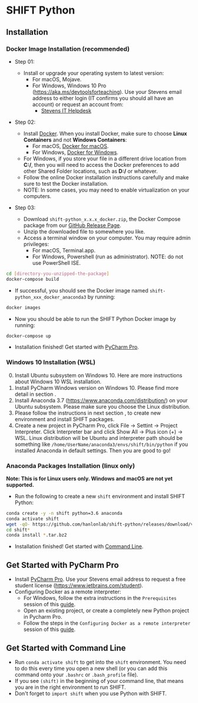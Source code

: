 [header]: # "To generate a html version of this document:"
[pandoc]: # "pandoc README.md -c ../shift-main/Templates/github.css -o README.html -s --self-contained"

# SHIFT Python

## Installation

### Docker Image Installation (recommended)

- Step 01:
    - Install or upgrade your operating system to latest version:
        - For macOS, Mojave.
        - For Windows, Windows 10 Pro (https://aka.ms/devtoolsforteaching). Use your Stevens email address to either login (IT confirms you should all have an account) or request an account from:
            - [Stevens IT Helpdesk](https://sit.teamdynamix.com/TDClient/Requests/ServiceDet?ID=19685)

- Step 02:
    - Install [Docker](https://www.docker.com/products/docker-desktop). When you install Docker, make sure to choose **Linux Containers** and not **Windows Containers**:
        - For macOS, [Docker for macOS](https://store.docker.com/editions/community/docker-ce-desktop-mac).
        - For Windows, [Docker for Windows](https://store.docker.com/editions/community/docker-ce-desktop-windows).
    - For Windows, if you store your file in a different drive location from **C:/**, then you will need to access the Docker preferences to add other Shared Folder locations, such as **D:/** or whatever.
    - Follow the online Docker installation instructions carefully and make sure to test the Docker installation.
    - NOTE: In some cases, you may need to enable virtualization on your computers.

- Step 03:
    - Download `shift-python_x.x.x_docker.zip`, the Docker Compose package from our [GitHub Release Page](https://github.com/hanlonlab/shift-python/releases).
    - Unzip the downloaded file to somewhere you like.
    - Access a terminal window on your computer. You may require admin privileges:
        - For macOS, Terminal.app.
        - For Windows, Powershell (run as administrator). NOTE: do not use PowerShell ISE.

```bash
cd [directory-you-unzipped-the-package]
docker-compose build
```

- If successful, you should see the Docker image named `shift-python_xxx_docker_anaconda3` by running:

```bash
docker images
```

- Now you should be able to run the SHIFT Python Docker image by running:

```bash
docker-compose up
```

- Installation finished! Get started with [PyCharm Pro](#get-started-with-pycharm-pro).

### Windows 10 Installation (WSL)
0. Install Ubuntu subsystem on Windows 10. Here are more instructions about Windows 10 WSL installation. 
0. Install PyCharm Windows version on Windows 10. Please find more detail in section <Get Start with PyCharm Pro>.
0. Install Anaconda 3.7 (https://www.anaconda.com/distribution/) on your Ubuntu subsystem. Please make sure you choose the Linux distribution.
0. Please follow the instructions in next section <Anaconda Packages Installation>, to create new environment and install SHIFT packages.
0. Create a new project in PyCharm Pro, click File -> Settint -> Project Interpreter. Click Interpreter bar and click Show All -> Plus icon (+) -> WSL. Linux distribution will be Ubuntu and interpreter path should be something like `/home/UserName/anaconda3/envs/shift/bin/python` if you installed Anaconda in default settings. Then you are good to go!

### Anaconda Packages Installation (linux only)

**Note: This is for Linux users only. Windows and macOS are not yet supported.**

- Run the following to create a new `shift` environment and install SHIFT Python:

```bash
conda create -y -n shift python=3.6 anaconda
conda activate shift
wget -qO- https://github.com/hanlonlab/shift-python/releases/download/v1.2.3/shift-python_1.2.3_conda_linux.zip | bsdtar -xvf-
cd shift*
conda install *.tar.bz2
```

- Installation finished! Get started with [Command Line](#get-started-with-command-line).

## Get Started with PyCharm Pro

- Install [PyCharm Pro](https://www.jetbrains.com/pycharm). Use your Stevens email address to request a free student license (https://www.jetbrains.com/student).
- Configuring Docker as a remote interpreter:
    - For Windows, follow the extra instructions in the `Prerequisites` session of this [guide](https://www.jetbrains.com/help/pycharm/using-docker-as-a-remote-interpreter.html).
    - Open an existing project, or create a completely new Python project in Pycharm Pro.
    - Follow the steps in the `Configuring Docker as a remote interpreter` session of this [guide](https://www.jetbrains.com/help/pycharm/using-docker-as-a-remote-interpreter.html).

## Get Started with Command Line

- Run `conda activate shift` to get into the `shift` environment. You need to do this every time you open a new shell (or you can add this command onto your `.bashrc` or `.bash_profile` file).
- If you see `(shift)` in the beginning of your command line, that means you are in the right environment to run SHIFT.
- Don't forget to `import shift` when you use Python with SHIFT.

